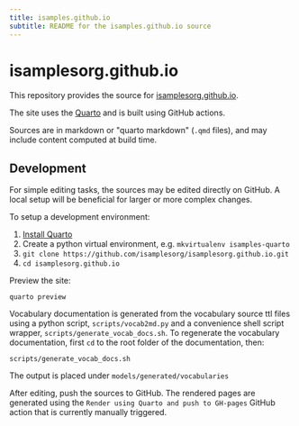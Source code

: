 ```yaml
---
title: isamples.github.io
subtitle: README for the isamples.github.io source
---
```


# isamplesorg.github.io

This repository provides the source for [isamplesorg.github.io](https://isamplesorg.github.io). 

The site uses the [Quarto](https://quarto.org/) and is built using GitHub actions.

Sources are in markdown or "quarto markdown" (`.qmd` files), and may include content computed at build time.

## Development

For simple editing tasks, the sources may be edited directly on GitHub. A local setup will be beneficial for larger or more complex changes.

To setup a development environment:

1. [Install Quarto](https://quarto.org/docs/get-started/)
2. Create a python virtual environment, e.g. `mkvirtualenv isamples-quarto`
3. `git clone https://github.com/isamplesorg/isamplesorg.github.io.git`
4. `cd isamplesorg.github.io`

Preview the site:
```
quarto preview
```

Vocabulary documentation is generated from the vocabulary source ttl files using a python script, `scripts/vocab2md.py` and a convenience shell script wrapper, `scripts/generate_vocab_docs.sh`. To regenerate the vocabulary documentation, first `cd` to the root folder of the documentation, then:

```
scripts/generate_vocab_docs.sh
```

The output is placed under `models/generated/vocabularies`

After editing, push the sources to GitHub. The rendered pages are generated using the `Render using Quarto and push to GH-pages` GitHub action that is currently manually triggered.

